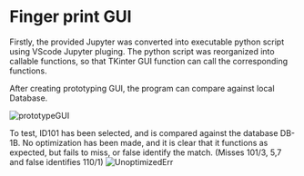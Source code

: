# Finger print GUI

Firstly, the provided Jupyter was converted into executable python script using VScode Jupyter pluging.
The python script was reorganized into callable functions, so that TKinter GUI function can call the corresponding functions.

After creating prototyping GUI, the program can compare against local Database.

![prototypeGUI](https://github.com/Juntendo11/Juntendo11.github.io/assets/86496557/7301fb74-de29-41d8-b4a3-cc06ff1bfb47)






To test, ID101 has been selected, and is compared against the database DB-1B.
No optimization has been made, and it is clear that it functions as expected, but fails to miss, or false identify the match.
(Misses 101/3, 5,7 and false identifies 110/1)
![UnoptimizedErr](https://github.com/Juntendo11/Juntendo11.github.io/assets/86496557/feb0941e-64e8-490a-a772-09d787d59b87)
